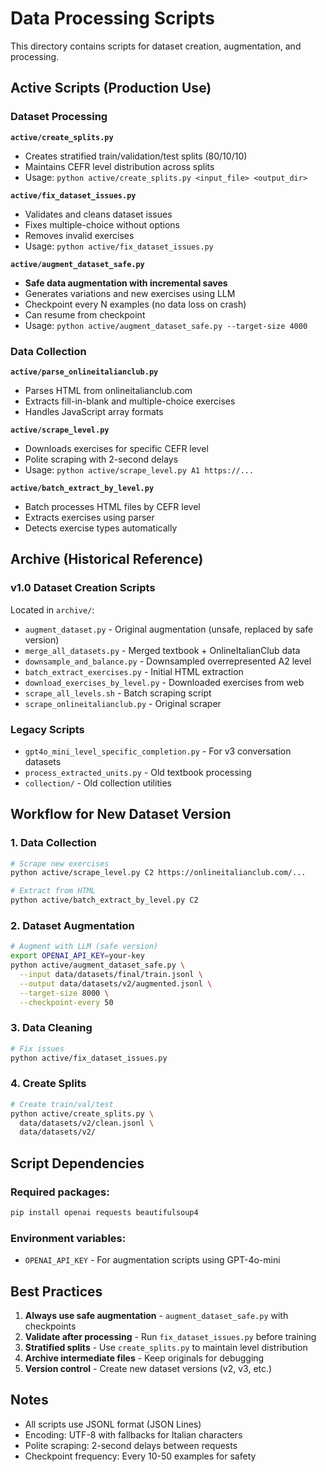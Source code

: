 # Data Processing Scripts

This directory contains scripts for dataset creation, augmentation, and processing.

## Active Scripts (Production Use)

### Dataset Processing

**`active/create_splits.py`**
- Creates stratified train/validation/test splits (80/10/10)
- Maintains CEFR level distribution across splits
- Usage: `python active/create_splits.py <input_file> <output_dir>`

**`active/fix_dataset_issues.py`**
- Validates and cleans dataset issues
- Fixes multiple-choice without options
- Removes invalid exercises
- Usage: `python active/fix_dataset_issues.py`

**`active/augment_dataset_safe.py`**
- **Safe data augmentation with incremental saves**
- Generates variations and new exercises using LLM
- Checkpoint every N examples (no data loss on crash)
- Can resume from checkpoint
- Usage: `python active/augment_dataset_safe.py --target-size 4000`

### Data Collection

**`active/parse_onlineitalianclub.py`**
- Parses HTML from onlineitalianclub.com
- Extracts fill-in-blank and multiple-choice exercises
- Handles JavaScript array formats

**`active/scrape_level.py`**
- Downloads exercises for specific CEFR level
- Polite scraping with 2-second delays
- Usage: `python active/scrape_level.py A1 https://...`

**`active/batch_extract_by_level.py`**
- Batch processes HTML files by CEFR level
- Extracts exercises using parser
- Detects exercise types automatically

## Archive (Historical Reference)

### v1.0 Dataset Creation Scripts
Located in `archive/`:

- `augment_dataset.py` - Original augmentation (unsafe, replaced by safe version)
- `merge_all_datasets.py` - Merged textbook + OnlineItalianClub data
- `downsample_and_balance.py` - Downsampled overrepresented A2 level
- `batch_extract_exercises.py` - Initial HTML extraction
- `download_exercises_by_level.py` - Downloaded exercises from web
- `scrape_all_levels.sh` - Batch scraping script
- `scrape_onlineitalianclub.py` - Original scraper

### Legacy Scripts
- `gpt4o_mini_level_specific_completion.py` - For v3 conversation datasets
- `process_extracted_units.py` - Old textbook processing
- `collection/` - Old collection utilities

## Workflow for New Dataset Version

### 1. Data Collection
```bash
# Scrape new exercises
python active/scrape_level.py C2 https://onlineitalianclub.com/...

# Extract from HTML
python active/batch_extract_by_level.py C2
```

### 2. Dataset Augmentation
```bash
# Augment with LLM (safe version)
export OPENAI_API_KEY=your-key
python active/augment_dataset_safe.py \
  --input data/datasets/final/train.jsonl \
  --output data/datasets/v2/augmented.jsonl \
  --target-size 8000 \
  --checkpoint-every 50
```

### 3. Data Cleaning
```bash
# Fix issues
python active/fix_dataset_issues.py
```

### 4. Create Splits
```bash
# Create train/val/test
python active/create_splits.py \
  data/datasets/v2/clean.jsonl \
  data/datasets/v2/
```

## Script Dependencies

### Required packages:
```bash
pip install openai requests beautifulsoup4
```

### Environment variables:
- `OPENAI_API_KEY` - For augmentation scripts using GPT-4o-mini

## Best Practices

1. **Always use safe augmentation** - `augment_dataset_safe.py` with checkpoints
2. **Validate after processing** - Run `fix_dataset_issues.py` before training
3. **Stratified splits** - Use `create_splits.py` to maintain level distribution
4. **Archive intermediate files** - Keep originals for debugging
5. **Version control** - Create new dataset versions (v2, v3, etc.)

## Notes

- All scripts use JSONL format (JSON Lines)
- Encoding: UTF-8 with fallbacks for Italian characters
- Polite scraping: 2-second delays between requests
- Checkpoint frequency: Every 10-50 examples for safety
